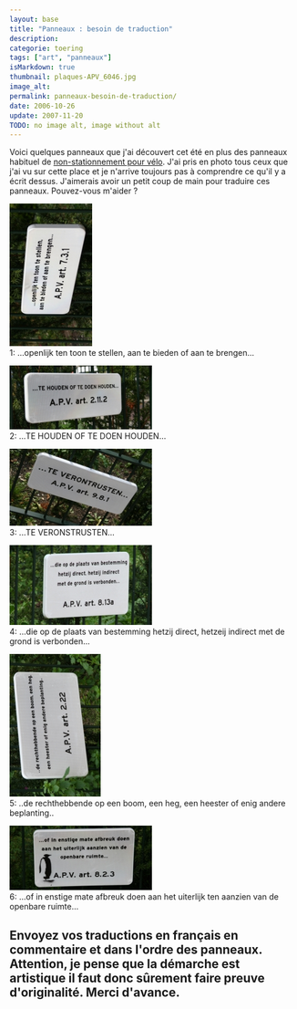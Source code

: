 ```yaml
---
layout: base
title: "Panneaux : besoin de traduction"
description: 
categorie: toering
tags: ["art", "panneaux"]
isMarkdown: true
thumbnail: plaques-APV_6046.jpg
image_alt: 
permalink: panneaux-besoin-de-traduction/
date: 2006-10-26
update: 2007-11-20
TODO: no image alt, image without alt
---
```




Voici quelques panneaux que j'ai découvert cet été en plus des panneaux habituel de [non-stationnement pour vélo](/velos-les-paneaux-aussi-se-mettent-a-la-couleur). J'ai pris en photo tous ceux que j'ai vu sur cette place et je n'arrive toujours pas à comprendre ce qu'il y a écrit dessus. J'aimerais avoir un petit coup de main pour traduire ces panneaux. Pouvez-vous m'aider ?

![](plaques-APV_6046.jpg)  
1: ...openlijk ten toon te stellen, aan te bieden of aan te brengen...

![](plaques-APV_6047.jpg)  
2: ...TE HOUDEN OF TE DOEN HOUDEN...

![](plaques-APV_6048.jpg)  
3: ...TE VERONSTRUSTEN...

![](plaques-APV_6050.jpg)  
4: ...die op de plaats van bestemming hetzij direct, hetzeij indirect met de grond is verbonden...

![](plaques-APV_6051.jpg)  
5: ..de rechthebbende op een boom, een heg, een heester of enig andere beplanting..

![](plaques-APV_6052.jpg)  
6: ...of in enstige mate afbreuk doen aan het uiterlijk ten aanzien van de openbare ruimte...

Envoyez vos traductions en français en commentaire et dans l'ordre des panneaux. Attention, je pense que la démarche est artistique il faut donc sûrement faire preuve d'originalité. Merci d'avance.
---